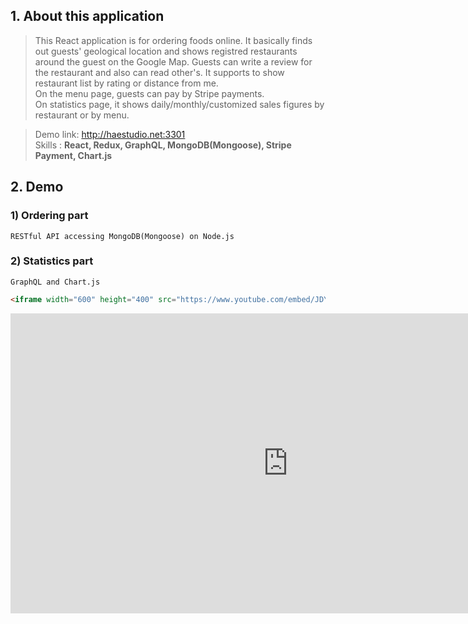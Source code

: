 ## 1. About this application  
 >This React application is for ordering foods online. It basically finds out guests' geological location and shows registred restaurants around the guest on the Google Map. Guests can write a review for the restaurant and also can read other's. It supports to show restaurant list by rating or distance from me.  
 >On the menu page, guests can pay by Stripe payments.  
 >On statistics page, it shows daily/monthly/customized sales figures by restaurant or by menu.  
  
 >Demo link: <http://haestudio.net:3301>  
 >Skills : **React, Redux, GraphQL, MongoDB(Mongoose), Stripe Payment, Chart.js**
## 2. Demo
###  1) Ordering part
    RESTful API accessing MongoDB(Mongoose) on Node.js  



###  2) Statistics part
    GraphQL and Chart.js

```Markdown
<iframe width="600" height="400" src="https://www.youtube.com/embed/JDYVS9sSITg" frameborder="0" allow="accelerometer; autoplay; encrypted-media; gyroscope; picture-in-picture" allowfullscreen></iframe>
```
<iframe width="887" height="480" src="https://www.youtube.com/embed/JDYVS9sSITg" frameborder="0" allow="accelerometer; autoplay; encrypted-media; gyroscope; picture-in-picture" allowfullscreen></iframe>

